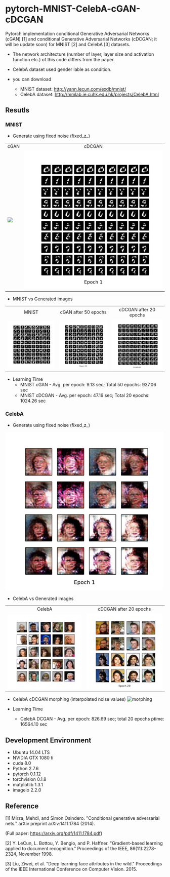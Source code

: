 # pytorch-MNIST-CelebA-cGAN-cDCGAN
Pytorch implementation conditional Generative Adversarial Networks (cGAN) [1] and conditional Generative Adversarial Networks (cDCGAN; it will be update soon) for MNIST [2] and CelebA [3] datasets.

* The network architecture (number of layer, layer size and activation function etc.) of this code differs from the paper.

* CelebA dataset used gender lable as condition.

* you can download
  - MNIST dataset: http://yann.lecun.com/exdb/mnist/
  - CelebA dataset: http://mmlab.ie.cuhk.edu.hk/projects/CelebA.html

## Resutls
### MNIST
* Generate using fixed noise (fixed_z_)

<table align='center'>
<tr align='center'>
<td> cGAN</td>
<td> cDCGAN</td>
</tr>
<tr>
<td><img src = 'MNIST_cGAN_results/generation_animation.gif'>
<td><img src = 'MNIST_cDCGAN_results/MNIST_cDCGAN_generation_animation.gif'>
</tr>
</table>

* MNIST vs Generated images

<table align='center'>
<tr align='center'>
<td> MNIST </td>
<td> cGAN after 50 epochs </td>
<td> cDCGAN after 20 epochs </td>
</tr>
<tr>
<td><img src = 'MNIST_cGAN_results/raw_MNIST.png'>
<td><img src = 'MNIST_cGAN_results/MNIST_cGAN_50.png'>
<td><img src = 'MNIST_cDCGAN_results/MNIST_cDCGAN_20.png'>
</tr>
</table>

* Learning Time
  * MNIST cGAN - Avg. per epoch: 9.13 sec; Total 50 epochs: 937.06 sec
  * MNIST cDCGAN - Avg. per epoch: 47.16 sec; Total 20 epochs: 1024.26 sec

### CelebA
* Generate using fixed noise (fixed_z_)

![CelebA](CelebA_cDCGAN_results/CelebA_cDCGAN_generation_animation.gif)

* CelebA vs Generated images

<table align='center'>
<tr align='center'>
<td> CelebA </td>
<td> cDCGAN after 20 epochs </td>
</tr>
<tr>
<td><img src = 'CelebA_cDCGAN_results/raw_CelebA.png'>
<td><img src = 'CelebA_cDCGAN_results/CelebA_cDCGAN_20.png'>
</tr>
</table>

* CelebA cDCGAN morphing (interpolated noise values)
![morphing](CelebA_cDCGAN_results/CelebA_cDCGAN_morp.png)

* Learning Time
  * CelebA DCGAN - Avg. per epoch: 826.69 sec; total 20 epochs ptime: 16564.10 sec

## Development Environment

* Ubuntu 14.04 LTS
* NVIDIA GTX 1080 ti
* cuda 8.0
* Python 2.7.6
* pytorch 0.1.12
* torchvision 0.1.8
* matplotlib 1.3.1
* imageio 2.2.0

## Reference

[1] Mirza, Mehdi, and Simon Osindero. "Conditional generative adversarial nets." arXiv preprint arXiv:1411.1784 (2014).

(Full paper: https://arxiv.org/pdf/1411.1784.pdf)

[2] Y. LeCun, L. Bottou, Y. Bengio, and P. Haffner. "Gradient-based learning applied to document recognition." Proceedings of the IEEE, 86(11):2278-2324, November 1998.

[3] Liu, Ziwei, et al. "Deep learning face attributes in the wild." Proceedings of the IEEE International Conference on Computer Vision. 2015.
